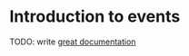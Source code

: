 # Introduction to events

TODO: write [great documentation](http://jacobian.org/writing/what-to-write/)

